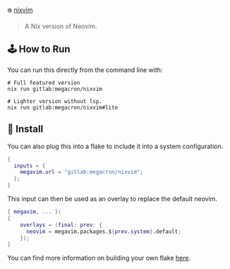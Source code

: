 :snowflake: [nixvim](https://github.com/nix-community/nixvim)

> A Nix version of Neovim.
## :joystick: How to Run
You can run this directly from the command line with:
```shell
# Full featured version
nix run gitlab:megacron/nixvim

# Lighter version without lsp.
nix run gitlab:megacron/nixvim#lite
```

## :floppy_disk: Install
You can also plug this into a flake to include it into a system configuration.
```nix
{
  inputs = {
    megavim.url = "gitlab:megacron/nixvim";
  };
}
```

This input can then be used as an overlay to replace the default neovim.
```nix
{ megavim, ... }:
{
    overlays = (final: prev: {
      neovim = megavim.packages.${prev.system}.default;
    });
}
```
You can find more information on building your own flake
[here](https://gist.github.com/siph/288b7c6b5f68a1902d28aebc95fde4c5).
